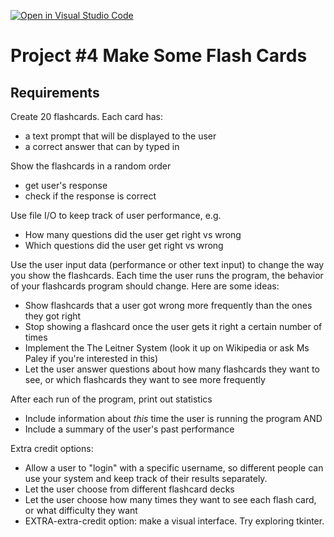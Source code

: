 [![Open in Visual Studio Code](https://classroom.github.com/assets/open-in-vscode-2e0aaae1b6195c2367325f4f02e2d04e9abb55f0b24a779b69b11b9e10269abc.svg)](https://classroom.github.com/online_ide?assignment_repo_id=18837040&assignment_repo_type=AssignmentRepo)
# Project #4 Make Some Flash Cards

## Requirements

Create 20 flashcards. Each card has:
* a text prompt that will be displayed to the user
* a correct answer that can by typed in
  
Show the flashcards in a random order
* get user's response
* check if the response is correct

Use file I/O to keep track of user performance, e.g.
* How many questions did the user get right vs wrong
* Which questions did the user get right vs wrong

Use the user input data (performance or other text input) to change the way you show the flashcards. Each time the user runs the program, the behavior of your flashcards program should change. Here are some ideas:
* Show flashcards that a user got wrong more frequently than the ones they got right
* Stop showing a flashcard once the user gets it right a certain number of times
* Implement the The Leitner System (look it up on Wikipedia or ask Ms Paley if you're interested in this)
* Let the user answer questions about how many flashcards they want to see, or which flashcards they want to see more frequently

After each run of the program, print out statistics
* Include information about *this* time the user is running the program AND
* Include a summary of the user's past performance

Extra credit options:
* Allow a user to "login" with a specific username, so different people can use your system and keep track of their results separately.
* Let the user choose from different flashcard decks
* Let the user choose how many times they want to see each flash card, or what difficulty they want
* EXTRA-extra-credit option: make a visual interface. Try exploring tkinter.

